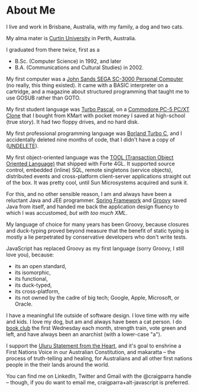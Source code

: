 <a name="aboutme">About Me</a>
=============================

I live and work in Brisbane, Australia, with my family, a dog and two cats.

My alma mater is [Curtin University](https://www.curtin.edu.au/) in Perth, Australia.  

I graduated from there twice, first as a
- B.Sc. (Computer Science) in 1992, and later
- B.A. (Communications and Cultural Studies) in 2002.

My first computer was a [John Sands SEGA SC-3000 Personal Computer](https://dev.to/buntine/the-historical-obscurity-of-the-sega-sc-3000-personal-computer-1hac) 
(no really, this thing existed).
It came with a BASIC interpreter on a cartridge, and a magazine about structured programming that taught me to use GOSUB
rather than GOTO.

My first student language was [Turbo Pascal](https://en.wikipedia.org/wiki/Turbo_Pascal), on a [Commodore PC-5 PC/XT Clone](https://en.wikipedia.org/wiki/Commodore_PC_compatible_systems)
that I bought from KMart with pocket money I saved at high-school (true story).  It had two floppy drives, and no hard disk.

My first professional programming language was [Borland Turbo C](https://en.wikipedia.org/wiki/Borland_Turbo_C), and 
I accidentally deleted nine months of code, that I didn't have a copy of ([UNDELETE](https://web.csulb.edu/~murdock/undelete.html)).

My first object-oriented language was the [TOOL (Transaction Object Oriented Language)](https://en.wikipedia.org/wiki/Forte_4GL)
that shipped with Forte 4GL.  It supported source control, embedded (inline) SQL, remote singletons (service objects), 
 distributed events and cross-platform client-server applications straight out of the box. It was pretty cool, until Sun Microsystems acquired and sunk it.

For this, and no other sensible reason, I am and always have been a reluctant Java and JEE programmer.  [Spring Framework](https://spring.io/projects/spring-framework) 
and [Groovy](https://groovy-lang.org/) saved Java from 
itself, and handed me back the application design fluency to which I was accustomed, _but with too much XML_.

My language of choice for many years has been Groovy, because closures and duck-typing proved beyond measure that
the benefit of static typing is mostly a lie perpetrated by conservative developers who don't write tests.

JavaScript has replaced Groovy as my first language (sorry Groovy, I still love you), because:
- its an open standard,
- its isomorphic,
- its functional,
- its duck-typed,
- its cross-platform,
- its not owned by the cadre of big tech; Google, Apple, Microsoft, or Oracle.

I  have a meaningful life outside of software design.  I love time with my wife and kids.  I love my dog, but am and always 
have been a cat person. I do [book club](https://toughguybookclub.com/) the first Wednesday each month, strength train,
vote green and left, and have always been an anarchist (with a lower-case "a").

I support the [Uluru Statement from the Heart](https://ulurustatement.org/), and it's goal to enshrine a First Nations
Voice in our Australian Constitution,  and makaratta &ndash; the process of truth-telling and healing, for Australians
and all other first nations people in the their lands around the world.

You can find me on LinkedIn, Twitter and Gmail with the @craigparra handle &ndash; though, if you do want to email me, craigparra+alt-javascript is preferred.









